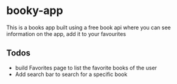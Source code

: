 # booky-app
This is a books app built using a free book api where you can see information on the app, add it to your favourites

## Todos
- build Favorites page to list the favorite books of the user
- Add search bar to search for a specific book 
